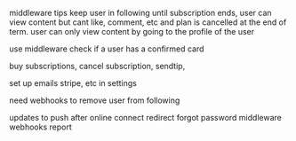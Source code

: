middleware tips
keep user in following until subscription ends, user can view content but cant like, comment, etc and plan is cancelled at the end of term. user can only view content by going to the profile of the user


use middleware check if a user has a confirmed card

buy subscriptions, cancel subscription, sendtip,

set up emails stripe, etc in settings

need webhooks to remove user from following

updates to push after online
connect redirect
forgot password
middleware
webhooks
report
